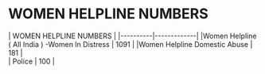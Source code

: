 # WOMEN HELPLINE NUMBERS

|        WOMEN HELPLINE NUMBERS  | 
|----------|-------------|
|Women Helpline ( All India ) -Women In Distress |  1091 | 
|Women Helpline Domestic Abuse |    181  |  
| Police | 	100 |  
